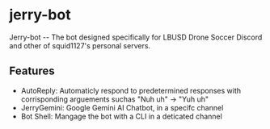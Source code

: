 # jerry-bot

Jerry-bot -- The bot designed specifically for LBUSD Drone Soccer Discord and other of squid1127's personal servers.

## Features

- AutoReply: Automaticly respond to predetermined responses with corrisponding arguements suchas "Nuh uh" -> "Yuh uh"
- JerryGemini: Google Gemini AI Chatbot, in a specifc channel
- Bot Shell: Mangage the bot with a CLI in a deticated channel
